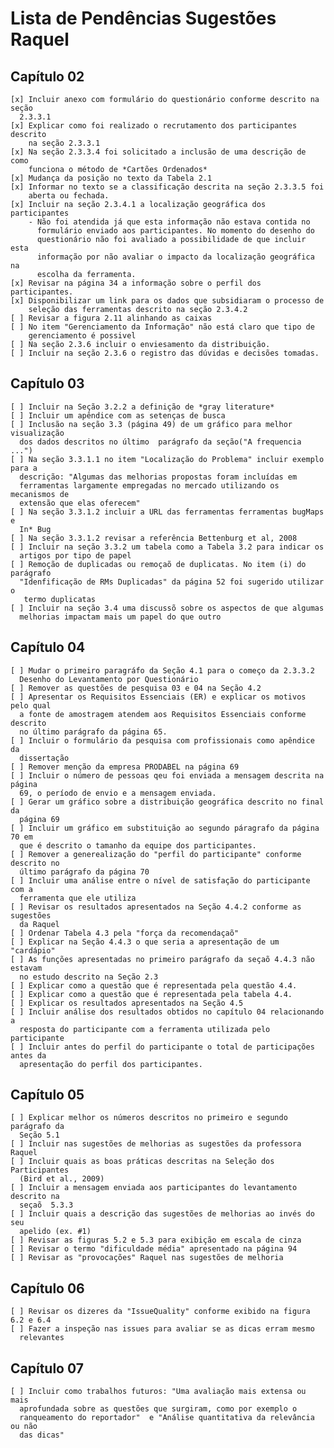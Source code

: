 # Lista de Pendências Sugestões Raquel #

## Capítulo 02 ##

    [x] Incluir anexo com formulário do questionário conforme descrito na seção
      2.3.3.1
    [x] Explicar como foi realizado o recrutamento dos participantes descrito
        na seção 2.3.3.1
    [x] Na seção 2.3.3.4 foi solicitado a inclusão de uma descrição de como
        funciona o método de *Cartões Ordenados*
    [x] Mudança da posição no texto da Tabela 2.1
    [x] Informar no texto se a classificação descrita na seção 2.3.3.5 foi
        aberta ou fechada.
    [x] Incluir na seção 2.3.4.1 a localização geográfica dos participantes
        - Não foi atendida já que esta informação não estava contida no
          formulário enviado aos participantes. No momento do desenho do
          questionário não foi avaliado a possibilidade de que incluir esta
          informação por não avaliar o impacto da localização geográfica na
          escolha da ferramenta.
    [x] Revisar na página 34 a informação sobre o perfil dos participantes.
    [x] Disponibilizar um link para os dados que subsidiaram o processo de
        seleção das ferramentas descrito na seção 2.3.4.2
    [ ] Revisar a figura 2.11 alinhando as caixas
    [ ] No item "Gerenciamento da Informação" não está claro que tipo de
        gerenciamento é possivel
    [ ] Na seção 2.3.6 incluir o enviesamento da distribuição.
    [ ] Incluir na seção 2.3.6 o registro das dúvidas e decisões tomadas.

## Capítulo 03 ##

    [ ] Incluir na Seção 3.2.2 a definição de *gray literature*
    [ ] Incluir um apêndice com as setenças de busca
    [ ] Inclusão na seção 3.3 (página 49) de um gráfico para melhor visualização
      dos dados descritos no último  parágrafo da seção("A frequencia ...")
    [ ] Na seção 3.3.1.1 no item "Localização do Problema" incluir exemplo para a
      descrição: "Algumas das melhorias propostas foram incluídas em
      ferramentas largamente empregadas no mercado utilizando os mecanismos de
      extensão que elas oferecem"
    [ ] Na seção 3.3.1.2 incluir a URL das ferramentas ferramentas bugMaps e
      In* Bug
    [ ] Na seção 3.3.1.2 revisar a referência Bettenburg et al, 2008
    [ ] Incluir na seção 3.3.2 um tabela como a Tabela 3.2 para indicar os
      artigos por tipo de papel
    [ ] Remoção de duplicadas ou remoçaõ de duplicatas. No item (i) do parágrafo
      "Idenfificação de RMs Duplicadas" da página 52 foi sugerido utilizar o
       termo duplicatas
    [ ] Incluir na seção 3.4 uma discussõ sobre os aspectos de que algumas
      melhorias impactam mais um papel do que outro

## Capítulo 04 ##

    [ ] Mudar o primeiro paragráfo da Seção 4.1 para o começo da 2.3.3.2
      Desenho do Levantamento por Questionário
    [ ] Remover as questões de pesquisa 03 e 04 na Seção 4.2
    [ ] Apresentar os Requisitos Essenciais (ER) e explicar os motivos pelo qual
      a fonte de amostragem atendem aos Requisitos Essenciais conforme descrito
      no último parágrafo da página 65.
    [ ] Incluir o formulário da pesquisa com profissionais como apêndice da
      dissertação
    [ ] Remover menção da empresa PRODABEL na página 69
    [ ] Incluir o número de pessoas qeu foi enviada a mensagem descrita na página
      69, o período de envio e a mensagem enviada.
    [ ] Gerar um gráfico sobre a distribuição geográfica descrito no final da
      página 69
    [ ] Incluir um gráfico em substituição ao segundo páragrafo da página 70 em
      que é descrito o tamanho da equipe dos participantes.
    [ ] Remover a generealização do "perfil do participante" conforme descrito no
      último parágrafo da página 70
    [ ] Incluir uma análise entre o nível de satisfação do participante com a
      ferramenta que ele utiliza
    [ ] Revisar os resultados apresentados na Seção 4.4.2 conforme as sugestões
      da Raquel
    [ ] Ordenar Tabela 4.3 pela "força da recomendaçaõ"
    [ ] Explicar na Seção 4.4.3 o que seria a apresentação de um "cardápio"
    [ ] As funções apresentadas no primeiro parágrafo da seçaõ 4.4.3 não estavam
      no estudo descrito na Seção 2.3
    [ ] Explicar como a questão que é representada pela questão 4.4.
    [ ] Explicar como a questão que é representada pela tabela 4.4.
    [ ] Explicar os resultados apresentados na Seção 4.5
    [ ] Incluir análise dos resultados obtidos no capítulo 04 relacionando a
      resposta do participante com a ferramenta utilizada pelo participante
    [ ] Incluir antes do perfil do participante o total de participações antes da
      apresentação do perfil dos participantes.

## Capítulo 05 ##

    [ ] Explicar melhor os números descritos no primeiro e segundo parágrafo da
      Seção 5.1
    [ ] Incluir nas sugestões de melhorias as sugestões da professora Raquel
    [ ] Incluir quais as boas práticas descritas na Seleção dos Participantes
      (Bird et al., 2009)
    [ ] Incluir a mensagem enviada aos participantes do levantamento descrito na
      seçaõ  5.3.3
    [ ] Incluir quais a descrição das sugestões de melhorias ao invés do seu
      apelido (ex. #1)
    [ ] Revisar as figuras 5.2 e 5.3 para exibição em escala de cinza
    [ ] Revisar o termo "dificuldade média" apresentado na página 94
    [ ] Revisar as "provocações" Raquel nas sugestões de melhoria

## Capítulo 06 ##

    [ ] Revisar os dizeres da "IssueQuality" conforme exibido na figura 6.2 e 6.4
    [ ] Fazer a inspeção nas issues para avaliar se as dicas erram mesmo
      relevantes

## Capítulo 07 ##

    [ ] Incluir como trabalhos futuros: "Uma avaliação mais extensa ou mais
      aprofundada sobre as questões que surgiram, como por exemplo o
      ranqueamento do reportador"  e "Análise quantitativa da relevância ou não
      das dicas"
